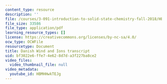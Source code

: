 ```yaml
---
content_type: resource
description: ''
file: /courses/3-091-introduction-to-solid-state-chemistry-fall-2018/HBMHHwkTEJg_transcript.pdf
file_size: 33586
file_type: application/pdf
learning_resource_types: []
license: https://creativecommons.org/licenses/by-nc-sa/4.0/
ocw_type: OCWFile
resourcetype: Document
title: Danish Wind and Ions transcript
uid: bf3022e6-ffe7-4e62-8d7d-a3f227ba8ce2
video_files:
  video_thumbnail_file: null
video_metadata:
  youtube_id: HBMHHwkTEJg
---
```

